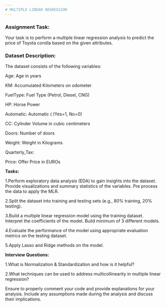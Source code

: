 ```yaml
---
# MULTIPLE LINEAR REGRESSION
---
```


### Assignment Task:

Your task is to perform a multiple linear regression analysis to predict the price of Toyota corolla based on the given attributes.

### Dataset Description:

The dataset consists of the following variables:

Age: Age in years

KM: Accumulated Kilometers on odometer

FuelType: Fuel Type (Petrol, Diesel, CNG)

HP: Horse Power

Automatic: Automatic ( (Yes=1, No=0)

CC: Cylinder Volume in cubic centimeters

Doors: Number of doors

Weight: Weight in Kilograms

Quarterly_Tax: 

Price: Offer Price in EUROs

**Tasks:**

1.Perform exploratory data analysis (EDA) to gain insights into the dataset. Provide visualizations and summary statistics of the variables. Pre process the data to apply the MLR.

2.Split the dataset into training and testing sets (e.g., 80% training, 20% testing).

3.Build a multiple linear regression model using the training dataset. Interpret the coefficients of the model. Build minimum of 3 different models.

4.Evaluate the performance of the model using appropriate evaluation metrics on the testing dataset.

5.Apply Lasso and Ridge methods on the model.

**Interview Questions:**

1.What is Normalization & Standardization and how is it helpful?

2.What techniques can be used to address multicollinearity in multiple linear regression?


Ensure to properly comment your code and provide explanations for your analysis.
Include any assumptions made during the analysis and discuss their implications.
